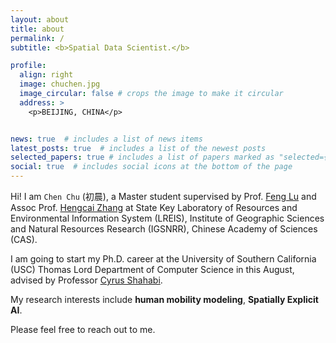```yaml
---
layout: about
title: about
permalink: /
subtitle: <b>Spatial Data Scientist.</b>

profile:
  align: right
  image: chuchen.jpg
  image_circular: false # crops the image to make it circular
  address: >
    <p>BEIJING, CHINA</p>


news: true  # includes a list of news items
latest_posts: true  # includes a list of the newest posts
selected_papers: true # includes a list of papers marked as "selected={true}"
social: true  # includes social icons at the bottom of the page
---
```


Hi! I am `Chen Chu` (初晨), a Master student supervised by Prof. [Feng Lu](http://english.igsnrr.cas.cn/en_sourcedb_igsnrr/yw_30508/scientists/En_sklreis/202012/t20201211_456373.html) and Assoc Prof. [Hengcai Zhang](https://scholar.google.com/citations?user=ys6nhTMAAAAJ&hl=zh-CN&oi=ao) at State Key Laboratory of Resources and Environmental Information System (LREIS), Institute of Geographic Sciences and Natural Resources Research (IGSNRR), Chinese Academy of Sciences (CAS). 

I am going to start my Ph.D. career at the University of Southern California (USC) Thomas Lord Department of Computer Science in this August, advised by Professor [Cyrus Shahabi](https://infolab.usc.edu/).

My research interests include **human mobility modeling**, **Spatially Explicit AI**. 

Please feel free to reach out to me. 
